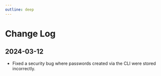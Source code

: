 ```yaml
---
outline: deep
---
```

# Change Log

## 2024-03-12
* Fixed a security bug where passwords created via the CLI were stored incorrectly.